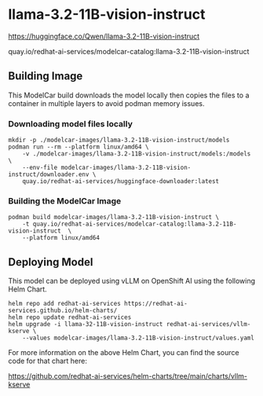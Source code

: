 # llama-3.2-11B-vision-instruct

https://huggingface.co/Qwen/llama-3.2-11B-vision-instruct

quay.io/redhat-ai-services/modelcar-catalog:llama-3.2-11B-vision-instruct

## Building Image

This ModelCar build downloads the model locally then copies the files to a container in multiple layers to avoid podman memory issues.

### Downloading model files locally

```
mkdir -p ./modelcar-images/llama-3.2-11B-vision-instruct/models
podman run --rm --platform linux/amd64 \
    -v ./modelcar-images/llama-3.2-11B-vision-instruct/models:/models \
    --env-file modelcar-images/llama-3.2-11B-vision-instruct/downloader.env \
    quay.io/redhat-ai-services/huggingface-downloader:latest
```

### Building the ModelCar Image

```
podman build modelcar-images/llama-3.2-11B-vision-instruct \
    -t quay.io/redhat-ai-services/modelcar-catalog:llama-3.2-11B-vision-instruct  \
    --platform linux/amd64
```

## Deploying Model

This model can be deployed using vLLM on OpenShift AI using the following Helm Chart.

```
helm repo add redhat-ai-services https://redhat-ai-services.github.io/helm-charts/
helm repo update redhat-ai-services
helm upgrade -i llama-32-11B-vision-instruct redhat-ai-services/vllm-kserve \
    --values modelcar-images/llama-3.2-11B-vision-instruct/values.yaml
```

For more information on the above Helm Chart, you can find the source code for that chart here:

https://github.com/redhat-ai-services/helm-charts/tree/main/charts/vllm-kserve
